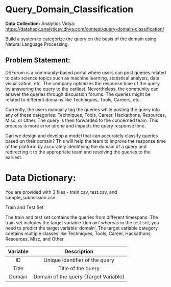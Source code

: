 # Query_Domain_Classification

**Data Collection:** Analytics Vidya: https://datahack.analyticsvidhya.com/contest/query-domain-classification/

Build a system to categorize the query on the basis of the domain using Natural Language Processing.

## Problem Statement:

DSForum is a community-based portal where users can post queries related to data science topics such as machine learning, statistical analysis, data visualization, etc. The company optimizes the response time of the query by answering the query to the earliest. Nevertheless, the community can answer the queries through discussion forums. The queries might be related to different domains like Techniques, Tools, Careers, etc. 

Currently, the users manually tag the queries while posting the query into any of these categories: Techniques, Tools, Career, Hackathons, Resources, Misc, or Other. The query is then forwarded to the concerned team. This process is more error-prone and impacts the query response time. 

Can we design and develop a model that can accurately classify queries based on their domain? This will help the team to improve the response time of the platform by accurately identifying the domain of a query and redirecting it to the appropriate team and resolving the queries to the earliest. 

# Data Dictionary:

You are provided with 3 files - train.csv, test.csv, and sample_submission.csv

Train and Test Set

The train and test set contains the queries from different timespans. The train set includes the target variable ‘domain’ whereas in the test set, you need to predict the target variable ‘domain’. The target variable category contains multiple classes like  Techniques, Tools, Career, Hackathons, Resources, Misc, and Other.


|Variable|Description|
|:--:|:--:|
|ID| Unique identifier of the query|
| Title | Title of the query|
| Domain |Domain of the query (Target Variable)|

